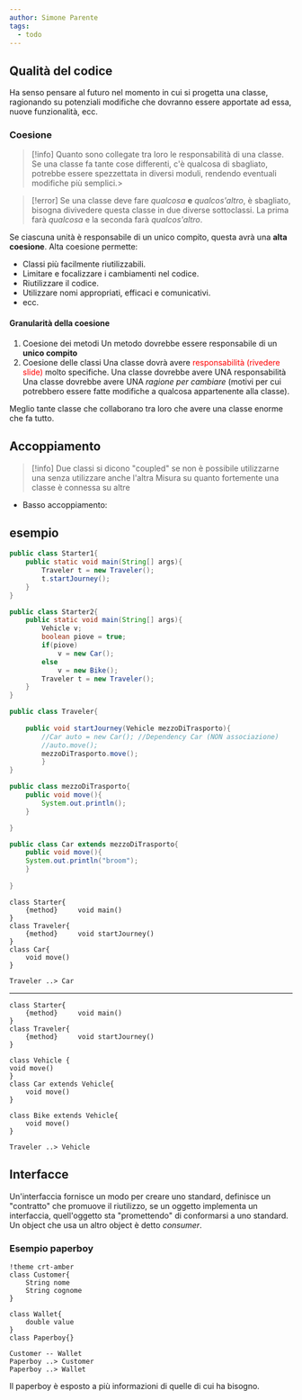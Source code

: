 ```yaml
---
author: Simone Parente
tags:
  - todo
---
```


## Qualità del codice
Ha senso pensare al futuro nel momento in cui si progetta una classe, ragionando su potenziali modifiche che dovranno essere apportate ad essa, nuove funzionalità, ecc.
### Coesione
>[!info]
> Quanto sono collegate tra loro le responsabilità di una classe. Se una classe fa tante cose differenti, c'è qualcosa di sbagliato, potrebbe essere spezzettata in diversi moduli, rendendo eventuali modifiche più semplici.> 
>

>[!error] 
>Se una classe deve fare _qualcosa_ **e** _qualcos'altro_, è sbagliato, bisogna divivedere questa classe in due diverse sottoclassi. La prima farà _qualcosa_ e la seconda farà _qualcos'altro_.

Se ciascuna unità è responsabile di un unico compito, questa avrà una 
**alta coesione**.
Alta coesione permette: 
- Classi più facilmente riutilizzabili.
- Limitare e focalizzare i cambiamenti nel codice.
- Riutilizzare il codice.
- Utilizzare nomi appropriati, efficaci e comunicativi.
- ecc.

#### Granularità della coesione
1. Coesione dei metodi
	Un metodo dovrebbe essere responsabile di un **unico compito**
2. Coesione delle classi
	Una classe dovrà avere <span style="color:#ff0000">responsabilità (rivedere slide)</span> molto specifiche.
	Una classe dovrebbe avere UNA responsabilità
	Una classe dovrebbe avere UNA *ragione per cambiare* (motivi per cui potrebbero essere fatte modifiche a qualcosa appartenente alla classe).

Meglio tante classe che collaborano tra loro che avere una classe enorme che fa tutto.

## Accoppiamento
>[!info] 
>Due classi si dicono "coupled" se non è possibile utilizzarne una senza utilizzare anche l'altra
>Misura su quanto fortemente una classe è connessa su altre
- Basso accoppiamento:

## esempio
```Java
public class Starter1{
	public static void main(String[] args){
		Traveler t = new Traveler();
		t.startJourney();
	}
}

public class Starter2{
	public static void main(String[] args){
		Vehicle v;
		boolean piove = true;
		if(piove)
			v = new Car();
		else
			v = new Bike();
		Traveler t = new Traveler();
	}
}

public class Traveler{
	
	public void startJourney(Vehicle mezzoDiTrasporto){
		//Car auto = new Car(); //Dependency Car (NON associazione)
		//auto.move();
		mezzoDiTrasporto.move();
		} 
}

public class mezzoDiTrasporto{
	public void move(){
		System.out.println();
	}

}

public class Car extends mezzoDiTrasporto{
	public void move(){
	System.out.println("broom");
	}
	
}

```

```plantuml
class Starter{
	{method}	 void main()
}
class Traveler{
	{method}	 void startJourney()
}
class Car{
	void move()
}

Traveler ..> Car
```

---

```plantuml
class Starter{
	{method}	 void main()
}
class Traveler{
	{method}	 void startJourney()
}

class Vehicle {
void move()
}
class Car extends Vehicle{
	void move()
}

class Bike extends Vehicle{
	void move()
}

Traveler ..> Vehicle
```
## Interfacce
Un'interfaccia fornisce un modo per creare uno standard, definisce un "contratto" che promuove il riutilizzo, se un oggetto implementa un interfaccia, quell'oggetto sta "promettendo" di conformarsi a uno standard. Un object che usa un altro object è detto _consumer_.

### Esempio paperboy
```plantuml
!theme crt-amber
class Customer{
	String nome
	String cognome
}

class Wallet{
	double value
}
class Paperboy{}

Customer -- Wallet
Paperboy ..> Customer
Paperboy ..> Wallet
```
Il paperboy è esposto a più informazioni di quelle di cui ha bisogno.